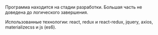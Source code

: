 
Программа находится на стадии разработки. Большая часть не доведена до логического завершения.

Использованные технологии: react, redux и react-redux, jquery, axios, materializecss и js (es6).
